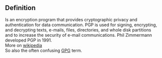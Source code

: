 ## Definition
Is an encryption program that provides cryptographic privacy and authentication for data communication. PGP is used for signing, encrypting, and decrypting texts, e-mails, files, directories, and whole disk partitions and to increase the security of e-mail communications. Phil Zimmermann developed PGP in 1991.  
More on [wikipedia](https://en.wikipedia.org/wiki/Pretty_Good_Privacy)  
So also the often confusing [GPG](GPG) term.
